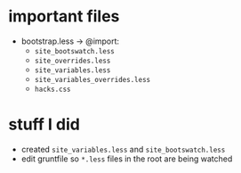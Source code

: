 # important files
* bootstrap.less -> @import:
	* `site_bootswatch.less`
	* `site_overrides.less`
	* `site_variables.less`
  * `site_variables_overrides.less`
  * `hacks.css`

# stuff I did
* created `site_variables.less` and `site_bootswatch.less`
* edit gruntfile so `*.less` files in the root are being watched


